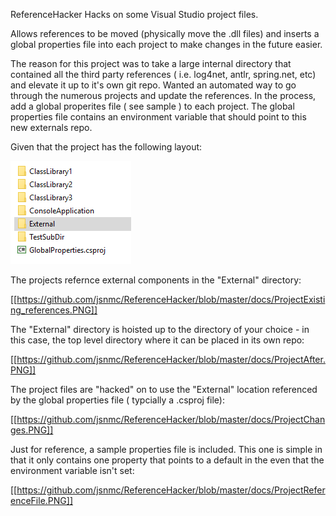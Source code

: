 ReferenceHacker
Hacks on some Visual Studio project files.

Allows references to be moved (physically move the .dll files) and inserts a global properties file into each project to make changes in the future easier.

The reason for this project was to take a large internal directory that contained all the third party references 
( i.e. log4net, antlr, spring.net, etc) and elevate it up to it's own git repo. Wanted an automated way to go through the numerous projects and update the references. 
In the process, add a global properites file ( see sample ) to each project. 
The global properties file contains an environment variable that should point to this new externals repo.

Given that the project has the following layout:

![Existing project](https://github.com/jsnmc/ReferenceHacker/blob/master/docs/ProjectExisting.PNG)

The projects refernce external components in the "External" directory:

[[https://github.com/jsnmc/ReferenceHacker/blob/master/docs/ProjectExisting_references.PNG]]

The "External" directory is hoisted up to the directory of your choice - in this case, the top level directory where it can be placed in its own repo:

[[https://github.com/jsnmc/ReferenceHacker/blob/master/docs/ProjectAfter.PNG]]

The project files are "hacked" on to use the "External" location referenced by the global properties file ( typcially a .csproj file):

[[https://github.com/jsnmc/ReferenceHacker/blob/master/docs/ProjectChanges.PNG]]

Just for reference, a sample properties file is included.  This one is simple in that it only contains one property that points to a default in the even that the environment variable isn't set:

[[https://github.com/jsnmc/ReferenceHacker/blob/master/docs/ProjectReferenceFile.PNG]]

